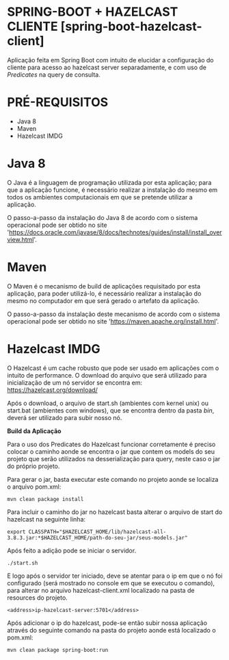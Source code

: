 # SPRING-BOOT + HAZELCAST CLIENTE [spring-boot-hazelcast-client]

Aplicação feita em Spring Boot com intuito de elucidar a configuração do cliente para acesso ao hazelcast server separadamente, e com uso de *Predicates* na query de consulta.

# PRÉ-REQUISITOS

* Java 8
* Maven
* Hazelcast IMDG

# Java 8

O Java é a linguagem de programação utilizada por esta aplicação; para que a aplicação funcione, é necessário realizar a instalação do mesmo em todos os ambientes computacionais em que se pretende utilizar a aplicação.

O passo-a-passo da instalação do Java 8 de acordo com o sistema operacional pode ser obtido no site 'https://docs.oracle.com/javase/8/docs/technotes/guides/install/install_overview.html'.

# Maven

O Maven é o mecanismo de build de aplicações requisitado por esta aplicação, para poder utilizá-lo, é necessário realizar a instalação do mesmo no computador em que será gerado o artefato da aplicação.

O passo-a-passo da instalação deste mecanismo de acordo com o sistema operacional pode ser obtido no site 'https://maven.apache.org/install.html'. 

# Hazelcast IMDG

O Hazelcast é um cache robusto que pode ser usado em aplicações com o intuito de performance. O download do arquivo que será utilizado para inicialização de um nó servidor se encontra em: https://hazelcast.org/download/

Após o download, o arquivo de start.sh (ambientes com kernel unix) ou start.bat (ambientes com windows), que se encontra dentro da pasta *bin*, deverá ser utilizado para subir nosso nó.

**Build da Aplicação**

Para o uso dos Predicates do Hazelcast funcionar corretamente é preciso colocar o caminho aonde se encontra o jar que contem os models do seu projeto que serão utilizados na desserialização para query, neste caso o jar do próprio projeto.

Para gerar o jar, basta executar este comando no projeto aonde se localiza o arquivo pom.xml:

```
mvn clean package install
```

Para incluir o caminho do jar no hazelcast basta alterar o arquivo de start do hazelcast na seguinte linha:

```
export CLASSPATH="$HAZELCAST_HOME/lib/hazelcast-all-3.8.3.jar:*$HAZELCAST_HOME/path-do-seu-jar/seus-models.jar"
```

Após feito a adição pode se iniciar o servidor.

```
./start.sh
```

E logo após o servidor ter iniciado, deve se atentar para o ip em que o nó foi configurado (será mostrado no console em que se executou o comando), para alterar no arquivo hazelcast-client.xml localizado na pasta de resources do projeto.

```
<address>ip-hazelcast-server:5701</address>
```

Após adicionar o ip do hazelcast, pode-se então subir nossa aplicação através do seguinte comando na pasta do projeto aonde está localizado o pom.xml:

```
mvn clean package spring-boot:run
```
